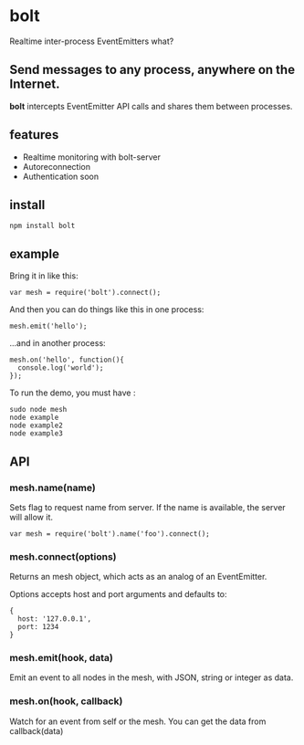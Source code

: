 # bolt

Realtime inter-process EventEmitters what?

## Send messages to any process, anywhere on the Internet.

**bolt** intercepts EventEmitter API calls and shares them between processes.

## features

  - Realtime monitoring with bolt-server
  - Autoreconnection
  - Authentication soon

## install

    npm install bolt

## example

Bring it in like this:

    var mesh = require('bolt').connect();

And then you can do things like this in one process:

    mesh.emit('hello');

...and in another process:

    mesh.on('hello', function(){
      console.log('world');
    });

To run the demo, you must have :

    sudo node mesh
    node example
    node example2
    node example3

## API

### mesh.name(name)

Sets flag to request name from server. If the name is available, the server will allow it.

    var mesh = require('bolt').name('foo').connect();

### mesh.connect(options)

Returns an mesh object, which acts as an analog of an EventEmitter.

Options accepts host and port arguments and defaults to:

    {
      host: '127.0.0.1',
      port: 1234
    }

### mesh.emit(hook, data)

Emit an event to all nodes in the mesh, with JSON, string or integer as data.

### mesh.on(hook, callback)

Watch for an event from self or the mesh. You can get the data from callback(data)
